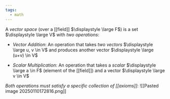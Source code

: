 ```yaml
---
tags:
  - math
---
```

A *vector space* (over a [[field]] $\displaystyle \large F$) is a set $\displaystyle \large V$ with *two operations*:

- *Vector Addition*: An operation that takes *two vectors* $\displaystyle \large u, v \in V$ and produces another vector $\displaystyle \large (u+v) \in V$

- *Scalar Multiplication*: An operation that takes a *scalar* $\displaystyle \large a \in F$ (element of the [[field]]) and a vector $\displaystyle \large v \in V$

*Both operations must satisfy a specific collection of [[axioms]]*:
![[Pasted image 20250110172816.png]]
